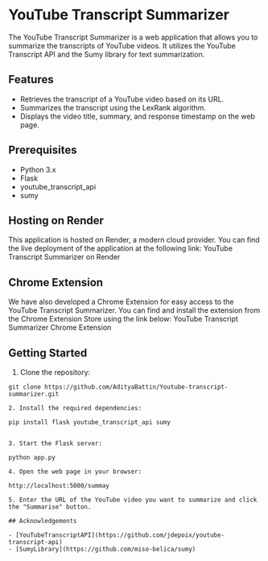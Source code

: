 # YouTube Transcript Summarizer

The YouTube Transcript Summarizer is a web application that allows you to summarize the transcripts of YouTube videos. It utilizes the YouTube Transcript API and the Sumy library for text summarization.

## Features

- Retrieves the transcript of a YouTube video based on its URL.
- Summarizes the transcript using the LexRank algorithm.
- Displays the video title, summary, and response timestamp on the web page.

## Prerequisites

- Python 3.x
- Flask
- youtube_transcript_api
- sumy

## Hosting on Render
This application is hosted on Render, a modern cloud provider. You can find the live deployment of the application at the following link:
YouTube Transcript Summarizer on Render

## Chrome Extension
We have also developed a Chrome Extension for easy access to the YouTube Transcript Summarizer. You can find and install the extension from the Chrome Extension Store using the link below:
YouTube Transcript Summarizer Chrome Extension

## Getting Started

1. Clone the repository:

```shell
git clone https://github.com/AdityaBattin/Youtube-transcript-summarizer.git

2. Install the required dependencies:

pip install flask youtube_transcript_api sumy


3. Start the Flask server:

python app.py

4. Open the web page in your browser:

http://localhost:5000/summay

5. Enter the URL of the YouTube video you want to summarize and click the "Summarise" button.

## Acknowledgements

- [YouTubeTranscriptAPI](https://github.com/jdepoix/youtube-transcript-api)
- [SumyLibrary](https://github.com/miso-belica/sumy)


